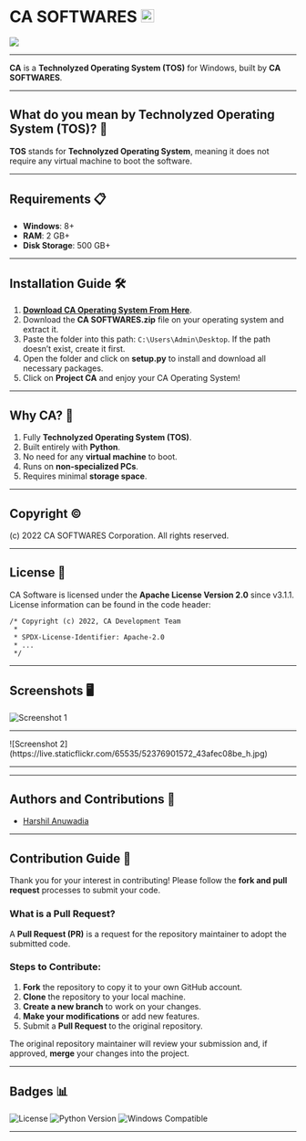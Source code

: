 # CA SOFTWARES  <img src="https://live.staticflickr.com/65535/52077510275_9e99f963ec_m.jpg" width="23" height="23">
<img src="https://live.staticflickr.com/65535/52076051362_6a34284ce4_h.jpg"/>

---

**CA** is a **Technolyzed Operating System (TOS)** for Windows, built by **CA SOFTWARES**. 

---

## What do you mean by Technolyzed Operating System (TOS)? 🤔
**TOS** stands for **Technolyzed Operating System**, meaning it does not require any virtual machine to boot the software.

---

## Requirements 📋
- **Windows**: 8+
- **RAM**: 2 GB+
- **Disk Storage**: 500 GB+

---

## Installation Guide 🛠️
1. [**Download CA Operating System From Here**](https://drive.google.com/file/d/1bHI9p8kTBsu6n5uGWCfq8ZwF-RqwpeJc/view).
2. Download the **CA SOFTWARES.zip** file on your operating system and extract it.
3. Paste the folder into this path: `C:\Users\Admin\Desktop`. If the path doesn’t exist, create it first.
4. Open the folder and click on **setup.py** to install and download all necessary packages.
5. Click on **Project CA** and enjoy your CA Operating System!

---

## Why CA? 🚀
1. Fully **Technolyzed Operating System (TOS)**.
2. Built entirely with **Python**.
3. No need for any **virtual machine** to boot.
4. Runs on **non-specialized PCs**.
5. Requires minimal **storage space**.

---

## Copyright ©️
(c) 2022 CA SOFTWARES Corporation. All rights reserved.

---

## License 📜
CA Software is licensed under the **Apache License Version 2.0** since v3.1.1. License information can be found in the code header:

```
/* Copyright (c) 2022, CA Development Team
 *
 * SPDX-License-Identifier: Apache-2.0
 * ...
 */
```

---

## Screenshots 🖥️
![Screenshot 1](https://live.staticflickr.com/65535/52378264440_1631726ad3_h.jpg)  
<hr />
![Screenshot 2](https://live.staticflickr.com/65535/52376901572_43afec08be_h.jpg)  
<hr />

---

## Authors and Contributions 👥
- [Harshil Anuwadia](https://github.com/Harshil-Anuwadia)

---

## Contribution Guide 🤝
Thank you for your interest in contributing! Please follow the **fork and pull request** processes to submit your code.

### What is a Pull Request?
A **Pull Request (PR)** is a request for the repository maintainer to adopt the submitted code.

### Steps to Contribute:
1. **Fork** the repository to copy it to your own GitHub account.
2. **Clone** the repository to your local machine.
3. **Create a new branch** to work on your changes.
4. **Make your modifications** or add new features.
5. Submit a **Pull Request** to the original repository.

The original repository maintainer will review your submission and, if approved, **merge** your changes into the project.

---

## Badges 📊
![License](https://img.shields.io/badge/license-Apache%202.0-blue.svg)
![Python Version](https://img.shields.io/badge/python-3.x-green.svg)
![Windows Compatible](https://img.shields.io/badge/windows-compatible-success.svg)

---